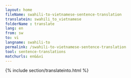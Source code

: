```yaml
---
layout: home
fileName: swahili-to-vietnamese-sentence-translation
translatein: swahili_to_vietnamese
folderName : translate
lang: en
from: sw
to: vi
langname: swahili-to
permalink: /swahili-to-vietnamese-sentence-translation
tool: sentence-translations
matchurls: en&&vi
---
```

{% include section/translateinto.html %}

